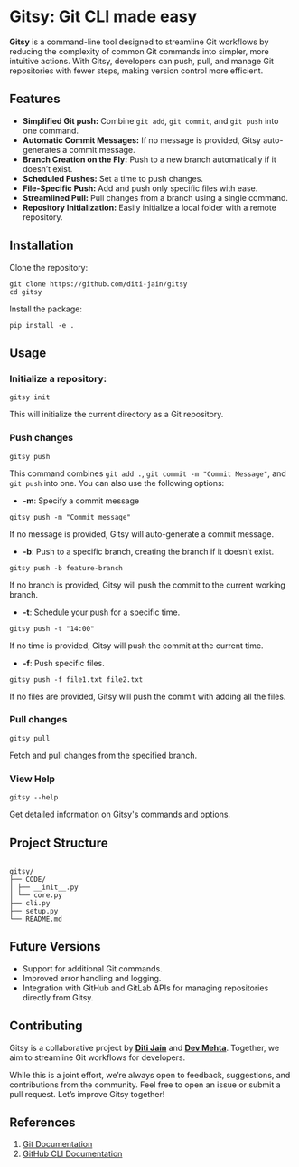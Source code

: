 # Gitsy: Git CLI made easy

**Gitsy** is a command-line tool designed to streamline Git workflows by reducing the complexity of common Git commands into simpler, more intuitive actions. With Gitsy, developers can push, pull, and manage Git repositories with fewer steps, making version control more efficient.

## Features

- **Simplified Git push:** Combine `git add`, `git commit`, and `git push` into one command.
- **Automatic Commit Messages:** If no message is provided, Gitsy auto-generates a commit message.
- **Branch Creation on the Fly:** Push to a new branch automatically if it doesn’t exist.
- **Scheduled Pushes:** Set a time to push changes.
- **File-Specific Push:** Add and push only specific files with ease.
- **Streamlined Pull:** Pull changes from a branch using a single command.
- **Repository Initialization:** Easily initialize a local folder with a remote repository.

## Installation

Clone the repository:

```shell
git clone https://github.com/diti-jain/gitsy
cd gitsy
```

Install the package:

```shell
pip install -e .
```

## Usage

### Initialize a repository:

```shell
gitsy init
```

This will initialize the current directory as a Git repository.

### Push changes

```shell
gitsy push
```

This command combines `git add .`, `git commit -m "Commit Message"`, and `git push` into one. You can also use the following options:

- **-m**: Specify a commit message

```shell
gitsy push -m "Commit message"
```

If no message is provided, Gitsy will auto-generate a commit message.

- **-b**: Push to a specific branch, creating the branch if it doesn’t exist.

```shell
gitsy push -b feature-branch
```

If no branch is provided, Gitsy will push the commit to the current working branch.

- **-t**: Schedule your push for a specific time.

```shell
gitsy push -t "14:00"
```

If no time is provided, Gitsy will push the commit at the current time.

- **-f**: Push specific files.

```shell
gitsy push -f file1.txt file2.txt

```

If no files are provided, Gitsy will push the commit with adding all the files.

### Pull changes

```shell
gitsy pull
```

Fetch and pull changes from the specified branch.

### View Help

```shell
gitsy --help
```

Get detailed information on Gitsy's commands and options.

## Project Structure

```

gitsy/
├── CODE/
│ ├── __init__.py
│ └── core.py
├── cli.py
├── setup.py
└── README.md

```

## Future Versions

- Support for additional Git commands.
- Improved error handling and logging.
- Integration with GitHub and GitLab APIs for managing repositories directly from Gitsy.

## Contributing

Gitsy is a collaborative project by [**Diti Jain**](https://github.com/Diti-Jain) and [**Dev Mehta**](https://github.com/DevMehta-30). Together, we aim to streamline Git workflows for developers.

While this is a joint effort, we’re always open to feedback, suggestions, and contributions from the community. Feel free to open an issue or submit a pull request. Let’s improve Gitsy together!

## References

1. [Git Documentation](https://git-scm.com/doc)
2. [GitHub CLI Documentation](https://cli.github.com/manual/)
